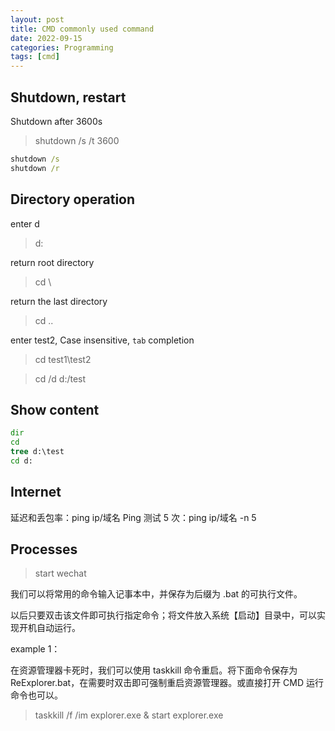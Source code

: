 ```yaml
---
layout: post
title: CMD commonly used command 
date: 2022-09-15
categories: Programming
tags: [cmd]
---
```


##  Shutdown, restart

Shutdown after 3600s

> shutdown /s /t 3600

```cmd
shutdown /s
shutdown /r
```

## Directory operation

enter d

> d:

return root directory

> cd \

return the last directory

> cd ..

enter test2, Case insensitive, `tab` completion

> cd test1\test2

> cd /d d:/test

## Show content

```cmd
dir
cd
tree d:\test
cd d:
```

## Internet

延迟和丢包率：ping ip/域名
Ping 测试 5 次：ping ip/域名 -n 5


## Processes

> start wechat


我们可以将常用的命令输入记事本中，并保存为后缀为 .bat 的可执行文件。

以后只要双击该文件即可执行指定命令；将文件放入系统【启动】目录中，可以实现开机自动运行。

example 1：

在资源管理器卡死时，我们可以使用 taskkill 命令重启。将下面命令保存为 ReExplorer.bat，在需要时双击即可强制重启资源管理器。或直接打开 CMD 运行命令也可以。

> taskkill /f /im explorer.exe & start explorer.exe

